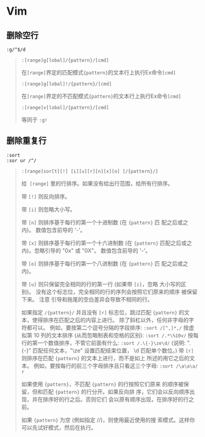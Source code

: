 # Vim

## 删除空行

`:g/^$/d`

> `:[range]g[lobal]/{pattern}/[cmd]`
>
> 在`[range]`界定的匹配模式`{pattern}`的文本行上执行Ex命令`[cmd]`
>
> `:[range]g[lobal]!/{pattern}/[cmd]`
>
> 在`[range]`界定的不匹配模式`{pattern}`的文本行上执行Ex命令`[cmd]`
>
> `:[range]v[lobal]/{pattern}/[cmd]`
>
> 等同于 `:g!`

## 删除重复行

```
:sort
:sor ur /^/
```

> `:[range]sor[t][!] [i][u][r][n][x][o] [/{pattern}/]`
>
> 给` [range]` 里的行排序。如果没有给出行范围，给所有行排序。
>
> 带 `[!]` 则反向排序。
>
> 带 `[i]` 则忽略大小写。
>
> 带 `[n]` 则排序基于每行的第一个十进制数 (在 `{pattern}` 匹
> 配之后或之内)。
> 数值包含前导的 '-'。
>
> 带 `[x]` 则排序基于每行的第一个十六进制数 (在 `{pattern}`
> 匹配之后或之内)。忽略引导的 "0x" 或 "0X"。
> 数值包含前导的 '-'。
>
> 带 `[o]` 则排序基于每行的第一个八进制数 (在 `{pattern}` 匹
> 配之后或之内)。
>
> 带 `[u]` 则只保留完全相同的行的第一行 (如果带 `[i]`，忽略
> 大小写的区别)。
> 没有这个标志位，完全相同的行的序列会按照它们原来的顺序
> 被保留下来。
> 注意 引导和拖尾的空白差异会导致不相同的行。
>
> 如果指定 `/{pattern}/` 并且没有 `[r]` 标志位，跳过匹配
> `{pattern}` 的文本，使得排序在匹配之后的内容上进行。
> 除了斜杠以外，任何非字母的字符都可以。
> 例如，要按第二个逗号分隔的字段排序:
> `:sort /[^,]*,/`
> 按虚拟第 10 列的文本排序 (从而忽略制表和空格的区别): 
> `:sort /.*\%10v/`
> 按每行的第一个数值排序，不管它前面有什么: 
> `:sort /.\{-}\ze\d/`
> (说明: ".\{-}" 匹配任何文本，"\ze" 设置匹配结束位置，
> \d 匹配单个数位。)
> 带 `[r]` 则排序在匹配 `{pattern}` 的文本上进行，而不是如上
> 所述的用它之后的文本。
> 例如，要按每行的前三个字母排序且只看这三个字母: 
> `:sort /\a\a\a/ r`
>
> 如果使用 `{pattern}`，不匹配 `{pattern}` 的行按照它们原来
> 的顺序被保留，但和匹配 `{pattern}` 的行分开。如果反向排
> 序，它们会以反向顺序出现，并在排序好的行之后。否则它们
> 会以原有顺序出现，在排序好的行之前。
>
> 如果 `{pattern}` 为空 (例如指定 //)，则使用最近使用的搜
> 索模式。这样你可以先试好模式，然后在执行。
>
